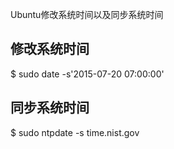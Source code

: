 Ubuntu修改系统时间以及同步系统时间

## 修改系统时间
$ sudo date -s'2015-07-20 07:00:00'

## 同步系统时间
$ sudo ntpdate -s time.nist.gov